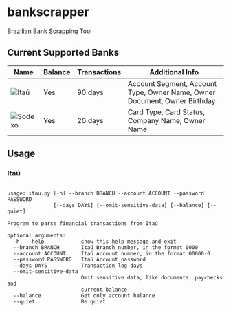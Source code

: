 # bankscrapper
Brazilian Bank Scrapping Tool

## Current Supported Banks


| Name   | Balance | Transactions | Additional Info                                                           |
| ---    | ---     | ---          | ---                                                                       |
| ![Itaú](https://raw.githubusercontent.com/kamushadenes/bankscrapper/master/logo/icon-itau.png) | Yes     | 90 days      | Account Segment, Account Type, Owner Name, Owner Document, Owner Birthday |
| ![Sodexo](https://raw.githubusercontent.com/kamushadenes/bankscrapper/master/logo/icon-sodexo.png) | Yes     | 20 days      | Card Type, Card Status, Company Name, Owner Name                          |


## Usage

### Itaú
<pre><code>
usage: itau.py [-h] --branch BRANCH --account ACCOUNT --password PASSWORD
               [--days DAYS] [--omit-sensitive-data] [--balance] [--quiet]

Program to parse financial transactions from Itaú

optional arguments:
  -h, --help            show this help message and exit
  --branch BRANCH       Itaú Branch number, in the format 0000
  --account ACCOUNT     Itaú Account number, in the format 00000-0
  --password PASSWORD   Itaú Account password
  --days DAYS           Transaction log days
  --omit-sensitive-data
                        Omit sensitive data, like documents, paychecks and
                        current balance
  --balance             Get only account balance
  --quiet               Be quiet
</code></pre>
